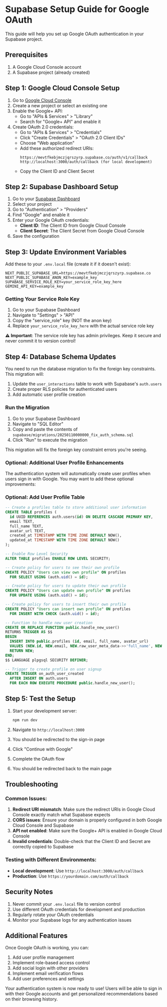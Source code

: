 # Supabase Setup Guide for Google OAuth

This guide will help you set up Google OAuth authentication in your Supabase project.

## Prerequisites

1. A Google Cloud Console account
2. A Supabase project (already created)

## Step 1: Google Cloud Console Setup

1. Go to [Google Cloud Console](https://console.cloud.google.com/)
2. Create a new project or select an existing one
3. Enable the Google+ API:
   - Go to "APIs & Services" > "Library"
   - Search for "Google+ API" and enable it
4. Create OAuth 2.0 credentials:
   - Go to "APIs & Services" > "Credentials"
   - Click "Create Credentials" > "OAuth 2.0 Client IDs"
   - Choose "Web application"
   - Add these authorized redirect URIs:
     ```
     https://mevtfkebjmczjqrszyrp.supabase.co/auth/v1/callback
     http://localhost:3000/auth/callback (for local development)
     ```
   - Copy the Client ID and Client Secret

## Step 2: Supabase Dashboard Setup

1. Go to your [Supabase Dashboard](https://app.supabase.com/)
2. Select your project
3. Go to "Authentication" > "Providers"
4. Find "Google" and enable it
5. Enter your Google OAuth credentials:
   - **Client ID**: The Client ID from Google Cloud Console
   - **Client Secret**: The Client Secret from Google Cloud Console
6. Save the configuration

## Step 3: Update Environment Variables

Add these to your `.env.local` file (create it if it doesn't exist):

```env
NEXT_PUBLIC_SUPABASE_URL=https://mevtfkebjmczjqrszyrp.supabase.co
NEXT_PUBLIC_SUPABASE_ANON_KEY=example_key
SUPABASE_SERVICE_ROLE_KEY=your_service_role_key_here
GEMINI_API_KEY=example_key
```

### Getting Your Service Role Key

1. Go to your Supabase Dashboard
2. Navigate to "Settings" > "API"
3. Copy the "service_role" key (NOT the anon key)
4. Replace `your_service_role_key_here` with the actual service role key

**⚠️ Important**: The service role key has admin privileges. Keep it secure and never commit it to version control!

## Step 4: Database Schema Updates

You need to run the database migration to fix the foreign key constraints. This migration will:

1. Update the `user_interactions` table to work with Supabase's `auth.users`
2. Create proper RLS policies for authenticated users
3. Add automatic user profile creation

### Run the Migration

1. Go to your Supabase Dashboard
2. Navigate to "SQL Editor"
3. Copy and paste the contents of `supabase/migrations/20250110000000_fix_auth_schema.sql`
4. Click "Run" to execute the migration

This migration will fix the foreign key constraint errors you're seeing.

### Optional: Additional User Profile Enhancements

The authentication system will automatically create user profiles when users sign in with Google. You may want to add these optional improvements:

### Optional: Add User Profile Table

```sql
-- Create a profiles table to store additional user information
CREATE TABLE profiles (
  id UUID REFERENCES auth.users(id) ON DELETE CASCADE PRIMARY KEY,
  email TEXT,
  full_name TEXT,
  avatar_url TEXT,
  created_at TIMESTAMP WITH TIME ZONE DEFAULT NOW(),
  updated_at TIMESTAMP WITH TIME ZONE DEFAULT NOW()
);

-- Enable Row Level Security
ALTER TABLE profiles ENABLE ROW LEVEL SECURITY;

-- Create policy for users to see their own profile
CREATE POLICY "Users can view own profile" ON profiles
  FOR SELECT USING (auth.uid() = id);

-- Create policy for users to update their own profile
CREATE POLICY "Users can update own profile" ON profiles
  FOR UPDATE USING (auth.uid() = id);

-- Create policy for users to insert their own profile
CREATE POLICY "Users can insert own profile" ON profiles
  FOR INSERT WITH CHECK (auth.uid() = id);

-- Function to handle new user creation
CREATE OR REPLACE FUNCTION public.handle_new_user()
RETURNS TRIGGER AS $$
BEGIN
  INSERT INTO public.profiles (id, email, full_name, avatar_url)
  VALUES (NEW.id, NEW.email, NEW.raw_user_meta_data->>'full_name', NEW.raw_user_meta_data->>'avatar_url');
  RETURN NEW;
END;
$$ LANGUAGE plpgsql SECURITY DEFINER;

-- Trigger to create profile on user signup
CREATE TRIGGER on_auth_user_created
  AFTER INSERT ON auth.users
  FOR EACH ROW EXECUTE PROCEDURE public.handle_new_user();
```

## Step 5: Test the Setup

1. Start your development server:
   ```bash
   npm run dev
   ```

2. Navigate to `http://localhost:3000`
3. You should be redirected to the sign-in page
4. Click "Continue with Google"
5. Complete the OAuth flow
6. You should be redirected back to the main page

## Troubleshooting

### Common Issues:

1. **Redirect URI mismatch**: Make sure the redirect URIs in Google Cloud Console exactly match what Supabase expects
2. **CORS issues**: Ensure your domain is properly configured in both Google Cloud Console and Supabase
3. **API not enabled**: Make sure the Google+ API is enabled in Google Cloud Console
4. **Invalid credentials**: Double-check that the Client ID and Secret are correctly copied to Supabase

### Testing with Different Environments:

- **Local development**: Use `http://localhost:3000/auth/callback`
- **Production**: Use `https://yourdomain.com/auth/callback`

## Security Notes

1. Never commit your `.env.local` file to version control
2. Use different OAuth credentials for development and production
3. Regularly rotate your OAuth credentials
4. Monitor your Supabase logs for any authentication issues

## Additional Features

Once Google OAuth is working, you can:

1. Add user profile management
2. Implement role-based access control
3. Add social login with other providers
4. Implement email verification flows
5. Add user preferences and settings

Your authentication system is now ready to use! Users will be able to sign in with their Google accounts and get personalized recommendations based on their browsing history.
